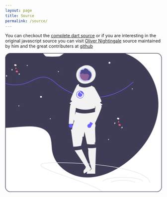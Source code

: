 ```yaml
---
layout: page
title: Source
permalink: /source/
---
```


You can checkout the [complete dart source](https://github.com/sjhorn/lunr) or if you are interesting in the original javascript source you can visit [Oliver Nightingale](https://github.com/olivernn) source maintained by him and the great contributers at [github](https://github.com/olivernn/lunr.js)


![Lunr image](../assets/images/undraw_to_the_moon_re_q21i.svg)